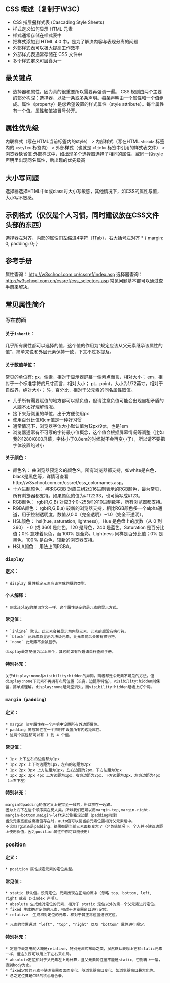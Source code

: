  CSS 概述（复制于W3C）
 ---
* CSS 指层叠样式表 (Cascading Style Sheets)
* 样式定义如何显示 HTML 元素
* 样式通常存储在样式表中
* 把样式添加到 HTML 4.0 中，是为了解决内容与表现分离的问题
* 外部样式表可以极大提高工作效率
* 外部样式表通常存储在 CSS 文件中
* 多个样式定义可层叠为一

 最关键点
 ---
* 选择器和属性，因为真的很重要所以需要再强调一遍。
CSS 规则由两个主要的部分构成：选择器，以及一条或多条声明。每条声明由一个属性和一个值组成。属性（property）是您希望设置的样式属性（style attribute）。每个属性有一个值。属性和值被冒号分开。

 属性优先级
 ---
内联样式（写在HTML当前标签内的style） \> 内部样式（写在HTML `<head>` 标签内的 `<style>` 标签内） \> 外部样式（也就是 `<link>` 标签中引用的样式表文件） \> 浏览器缺省值
外部样式中，如出现多个选择器选择了相同的属性，或同一段style声明里出现同名属性，后出现的优先级高

 大小写问题
 ---
 选择器选择HTML中id或class时大小写敏感，其他情况下，如CSS的属性与值，大小写不敏感。

 示例格式（仅仅是个人习惯，同时建议放在CSS文件头部的东西）
 ---
 选择器左对齐，内部的属性们左缩进4字符（1Tab），右大括号左对齐
\* {
	margin: 0;
	padding: 0;
}
 
  参考手册
  ---
  属性查询： http://w3school.com.cn/cssref/index.asp
  选择器查询： http://w3school.com.cn/cssref/css_selectors.asp
  常见问题基本都可以通过查手册来解决。


 常见属性简介
 ---

 ### 写在前面

 #### 关于`inherit`：
 几乎所有属性都可以选择的值，这个值的作用为“规定应该从父元素继承该属性的值”，简单来说和外层元素保持一致，下文不过多提及。

 #### 关于数值单位：
 常见的单位有:
 px，像素，相对于显示器屏幕一像素点而言，相对大小；
 em，相对于一个标准字符的尺寸而言，相对大小；
 pt，point，大小为1/72英寸，相对于自然界，绝对大小；
 %，百分比，相对于父元素的同名属性取值。
 * 几乎所有需要赋值的地方都可以赋负值，但请注意负值可能会出现自相矛盾的人脑不太好理解情况。
 * 接下来范例里的单位，出于方便使用px
 * 使用百分比值和em值是一种好习惯
 * 通常情况下，浏览器字体大小默认值为12px/9pt，也是1em
 * 浏览器通常有不可写的字符最小值概念，这个值会根据屏幕情况等调整（比如我的1280X800屏幕，字体小于0.8em的时候就不会再变小了），所以请不要把字体设置的过小

  #### 关于颜色：
 * 颜色名： 由浏览器预定义的颜色名，所有浏览器都支持，如white是白色，black是黑色等，详情可查看http://w3school.com.cn/cssref/css_colornames.asp。
 * 十六进制颜色： #RRGGBB 对应三组2位16进制表示的RGB颜色，最为常见，所有浏览器都支持。如果颜色的值为#112233，也可简写成#123。
 * RGB颜色： rgb(R,G,B) 对应3个0~255间的10进制数字，所有浏览器都支持。
 * RGBA颜色： rgb(R,G,B,a) 较新的浏览器支持，相比RGB颜色多一个alpha通道，用于控制透明度，数值从0.0（完全透明）~1.0（完全不透明）。
 * HSL颜色： hsl(hue, saturation, lightness)，Hue 是色盘上的度数（从 0 到 360） - 0 (或 360) 是红色，120 是绿色，240 是蓝色。Saturation 是百分比值；0% 意味着灰色，而 100% 是全彩。Lightness 同样是百分比值；0% 是黑色，100% 是白色，较新的浏览器支持。
 * HSLA颜色： 用法上同RGBA。

 ### `display`	

 #### 定义：
	* display 属性规定元素应该生成的框的类型。
 #### 个人解释：
    * 同display的单词含义一样，这个属性决定的是元素的显示方式。
 #### 常见值：
	* `inline` 默认。此元素会被显示为内联元素，元素前后没有换行符。
	* `block` 此元素将显示为块级元素，此元素前后会带有换行符。
	* `none` 此元素不会被显示。

	display最常见值为以上三个，其它的如有兴趣请自行查阅手册。
 #### 特别补充：
	关于display:none与visibility:hidden的异同，两者都是令元素不可见的方法，但display:none下元素不再拥有布局位置（长宽，边距等特性），visibility:hidden则保留，简单点理解，display:none是凭空消失，而visibility:hidden是墙上打个洞。

 ### `margin（padding）`

 #### 定义：
    * margin 简写属性在一个声明中设置所有外边距属性。
	* padding 简写属性在一个声明中设置所有内边距属性。
	* 这两个属性都可以有 1 到 4 个值。
 #### 常见值：
    * 1px 上下左右的边距都为1px
    * 1px 2px 上下的边距为1px，左右的边距为2px
    * 1px 2px 3px 上方边距为1px，左右边距为2px，下方边距为3px
    * 1px 2px 3px 4px 上方边距为1px，右方边距为2px，下方边距为3px，左方边距为4px（上右下左）
 #### 特别补充：
 	margin和padding的值定义上是完全一致的，所以放在一起讲。
 	因为上右下左这个顺序实在反人类，所以我们还可以用margin-top,margin-right-margin-bottom,maigin-left来分别指定边距（padding同理）
    当父元素宽度或高度值存在时，auto值可以使当前元素位置相对父元素居中。
 	不论margin还是padding，结果都是当前元素面积变大了（非负值情况下，个人并不建议边距上使用负值，因为position属性中你可以随便用）
    
 ### position  

 #### 定义：
    * position 属性规定元素的定位类型。
 #### 常见值：
    * static 默认值。没有定位，元素出现在正常的流中（忽略 top, bottom, left, right 或者 z-index 声明）。
    * absolute 生成绝对定位的元素，相对于 static 定位以外的第一个父元素进行定位。
    * fixed 生成绝对定位的元素，相对于浏览器窗口进行定位。
    * relative 	生成相对定位的元素，相对于其正常位置进行定位。
    
    * 元素的位置通过 "left", "top", "right" 以及 "bottom" 属性进行规定。
 #### 特别补充：
    * 定位中最常用的大概是relative，特别是流式布局之类，虽然默认表现上它和static元素一样，但这东西可以用上下左右来布局。
    * absolute定位相对于父元素左上角计算，且父元素属性值不能是static，否则再上一层，直到body为止。
    * fixed定位的元素不随浏览器页面而变化，随浏览器窗口变化，如浏览器窗口最大化等。
    * 总之定位算是CSS的核心组合拳。
